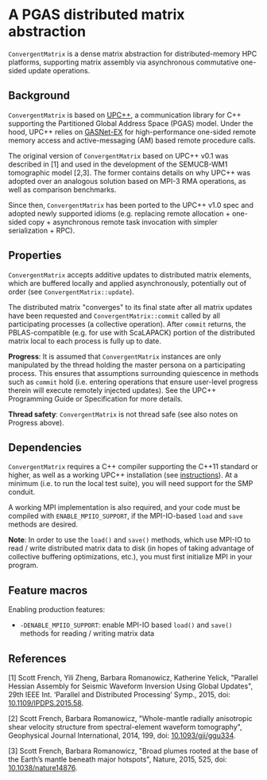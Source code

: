 # A PGAS distributed matrix abstraction

`ConvergentMatrix` is a dense matrix abstraction for distributed-memory HPC
platforms, supporting matrix assembly via asynchronous commutative one-sided
update operations.

## Background

`ConvergentMatrix` is based on
[UPC++](https://bitbucket.org/berkeleylab/upcxx/wiki/Home "UPC++"), a
communication library for C++ supporting the Partitioned Global Address Space
(PGAS) model. Under the hood, UPC++ relies on [GASNet-EX](http://gasnet.lbl.gov
"GASNet-EX") for high-performance one-sided remote memory access and
active-messaging (AM) based remote procedure calls.

The original version of `ConvergentMatrix` based on UPC++ v0.1 was described in
[1] and used in the development of the SEMUCB-WM1 tomographic model [2,3]. The
former contains details on why UPC++ was adopted over an analogous solution
based on MPI-3 RMA operations, as well as comparison benchmarks.

Since then, `ConvergentMatrix` has been ported to the UPC++ v1.0 spec and
adopted newly supported idioms (e.g. replacing remote allocation + one-sided
copy + asynchronous remote task invocation with simpler serialization + RPC).

## Properties

`ConvergentMatrix` accepts additive updates to distributed matrix elements,
which are buffered locally and applied asynchronously, potentially out of
order (see `ConvergentMatrix::update`).

The distributed matrix "converges" to its final state after all matrix updates
have been requested and `ConvergentMatrix::commit` called by all participating
processes (a collective operation). After `commit` returns, the
PBLAS-compatible (e.g. for use with ScaLAPACK) portion of the distributed
matrix local to each process is fully up to date.

**Progress**: It is assumed that `ConvergentMatrix` instances are only
manipulated by the thread holding the master persona on a participating
process. This ensures that assumptions surrounding quiescence in methods such
as `commit` hold (i.e. entering operations that ensure user-level progress
therein will execute remotely injected updates). See the UPC++ Programming
Guide or Specification for more details.

**Thread safety**: `ConvergentMatrix` is not thread safe (see also notes on
Progress above).

## Dependencies

`ConvergentMatrix` requires a C++ compiler supporting the C++11 standard or
higher, as well as a working UPC++ installation (see
[instructions](https://bitbucket.org/berkeleylab/upcxx/wiki/INSTALL)). At a
minimum (i.e. to run the local test suite), you will need support for the SMP
conduit.

A working MPI implementation is also required, and your code must be compiled
with `ENABLE_MPIIO_SUPPORT`, if the MPI-IO-based `load` and `save` methods are
desired.

**Note**: In order to use the `load()` and `save()` methods, which use MPI-IO
to read / write distributed matrix data to disk (in hopes of taking advantage
of collective buffering optimizations, etc.), you must first initialize MPI in
your program.

## Feature macros

Enabling production features:

* `-DENABLE_MPIIO_SUPPORT`: enable MPI-IO based `load()` and `save()` methods
  for reading / writing matrix data

## References

[1] Scott French, Yili Zheng, Barbara Romanowicz, Katherine Yelick, "Parallel
Hessian Assembly for Seismic Waveform Inversion Using Global Updates", 29th
IEEE Int. ‘Parallel and Distributed Processing’ Symp., 2015, doi:
[10.1109/IPDPS.2015.58](https://dx.doi.org/10.1109/IPDPS.2015.58).

[2] Scott French, Barbara Romanowicz, "Whole-mantle radially anisotropic shear
velocity structure from spectral-element waveform tomography", Geophysical
Journal International, 2014, 199, doi:
[10.1093/gji/ggu334](https://dx.doi.org/10.1093/gji/ggu334).

[3] Scott French, Barbara Romanowicz, "Broad plumes rooted at the base of the
Earth’s mantle beneath major hotspots", Nature, 2015, 525, doi:
[10.1038/nature14876](https://dx.doi.org/10.1038/nature14876).
